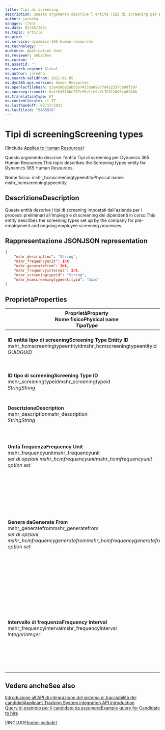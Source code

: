 ```yaml
---
title: Tipi di screening
description: Questo argomento descrive l'entità Tipi di screening per Dynamics 365 Human Resources.
author: jaredha
manager: tfehr
ms.date: 02/05/2021
ms.topic: article
ms.prod: ''
ms.service: dynamics-365-human-resources
ms.technology: ''
audience: Application User
ms.reviewer: anbichse
ms.custom: ''
ms.assetid: ''
ms.search.region: Global
ms.author: jaredha
ms.search.validFrom: 2021-02-05
ms.dyn365.ops.version: Human Resources
ms.openlocfilehash: d3a45d802ab6b574338a09e77d432357cb9df507
ms.sourcegitcommit: 6affb3316be757c99e1fe9c7c7b312b93c483408
ms.translationtype: HT
ms.contentlocale: it-IT
ms.lasthandoff: 02/17/2021
ms.locfileid: "5465920"
---
```

# <a name="screening-types"></a><span data-ttu-id="e7e60-103">Tipi di screening</span><span class="sxs-lookup"><span data-stu-id="e7e60-103">Screening types</span></span>

[!include [Applies to Human Resources](../includes/applies-to-hr.md)]

<span data-ttu-id="e7e60-104">Questo argomento descrive l'entità Tipi di screening per Dynamics 365 Human Resources.</span><span class="sxs-lookup"><span data-stu-id="e7e60-104">This topic describes the Screening types entity for Dynamics 365 Human Resources.</span></span>

<span data-ttu-id="e7e60-105">Nome fisico: mshr_hcmscreeningtypeentity</span><span class="sxs-lookup"><span data-stu-id="e7e60-105">Physical name: mshr_hcmscreeningtypeentity</span></span>

## <a name="description"></a><span data-ttu-id="e7e60-106">Descrizione</span><span class="sxs-lookup"><span data-stu-id="e7e60-106">Description</span></span>

<span data-ttu-id="e7e60-107">Questa entità descrive i tipi di screening impostati dall'azienda per i processi preliminari all'impiego e di screening dei dipendenti in corso.</span><span class="sxs-lookup"><span data-stu-id="e7e60-107">This entity describes the screening types set up by the company for pre-employment and ongoing employee screening processes.</span></span>

## <a name="json-representation"></a><span data-ttu-id="e7e60-108">Rappresentazione JSON</span><span class="sxs-lookup"><span data-stu-id="e7e60-108">JSON representation</span></span>

```json
{
    "mshr_description": "String",
    "mshr_frequencyunit": Int,
    "mshr_generatefrom": Int,
    "mshr_frequencyinterval": Int,
    "mshr_screeningtypeid": "String",
    "mshr_hcmscreeningtypeentityid": "Guid"
}
```

## <a name="properties"></a><span data-ttu-id="e7e60-109">Proprietà</span><span class="sxs-lookup"><span data-stu-id="e7e60-109">Properties</span></span>

| <span data-ttu-id="e7e60-110">Proprietà</span><span class="sxs-lookup"><span data-stu-id="e7e60-110">Property</span></span><br><span data-ttu-id="e7e60-111">**Nome fisico**</span><span class="sxs-lookup"><span data-stu-id="e7e60-111">**Physical name**</span></span><br><span data-ttu-id="e7e60-112">**_Tipo_**</span><span class="sxs-lookup"><span data-stu-id="e7e60-112">**_Type_**</span></span> | <span data-ttu-id="e7e60-113">Utilizza</span><span class="sxs-lookup"><span data-stu-id="e7e60-113">Use</span></span> | <span data-ttu-id="e7e60-114">Descrizione</span><span class="sxs-lookup"><span data-stu-id="e7e60-114">Description</span></span> |
| --- | --- | --- |
| <span data-ttu-id="e7e60-115">**ID entità tipo di screening**</span><span class="sxs-lookup"><span data-stu-id="e7e60-115">**Screening Type Entity ID**</span></span><br><span data-ttu-id="e7e60-116">mshr_hcmscreeningtypeentityid</span><span class="sxs-lookup"><span data-stu-id="e7e60-116">mshr_hcmscreeningtypeentityid</span></span><br><span data-ttu-id="e7e60-117">*GUID*</span><span class="sxs-lookup"><span data-stu-id="e7e60-117">*GUID*</span></span> | <span data-ttu-id="e7e60-118">Sola lettura</span><span class="sxs-lookup"><span data-stu-id="e7e60-118">Read-only</span></span><br><span data-ttu-id="e7e60-119">Richiesto</span><span class="sxs-lookup"><span data-stu-id="e7e60-119">Required</span></span><br><span data-ttu-id="e7e60-120">Generato dal sistema</span><span class="sxs-lookup"><span data-stu-id="e7e60-120">System-generated</span></span> | <span data-ttu-id="e7e60-121">Identificatore primario univoco per il record del tipo di screening.</span><span class="sxs-lookup"><span data-stu-id="e7e60-121">Unique primary identifier for the screening type record.</span></span> |
| <span data-ttu-id="e7e60-122">**ID tipo di screening**</span><span class="sxs-lookup"><span data-stu-id="e7e60-122">**Screening Type ID**</span></span><br><span data-ttu-id="e7e60-123">mshr_screeningtypeid</span><span class="sxs-lookup"><span data-stu-id="e7e60-123">mshr_screeningtypeid</span></span><br><span data-ttu-id="e7e60-124">*String*</span><span class="sxs-lookup"><span data-stu-id="e7e60-124">*String*</span></span> | <span data-ttu-id="e7e60-125">Lettura/scrittura</span><span class="sxs-lookup"><span data-stu-id="e7e60-125">Read/write</span></span><br><span data-ttu-id="e7e60-126">Richiesto</span><span class="sxs-lookup"><span data-stu-id="e7e60-126">Required</span></span> | <span data-ttu-id="e7e60-127">Identificatore univoco definito dall'utente per il tipo di screening.</span><span class="sxs-lookup"><span data-stu-id="e7e60-127">User-defined unique identifier for the screening type.</span></span> |
| <span data-ttu-id="e7e60-128">**Descrizione**</span><span class="sxs-lookup"><span data-stu-id="e7e60-128">**Description**</span></span><br><span data-ttu-id="e7e60-129">mshr_description</span><span class="sxs-lookup"><span data-stu-id="e7e60-129">mshr_description</span></span><br><span data-ttu-id="e7e60-130">*String*</span><span class="sxs-lookup"><span data-stu-id="e7e60-130">*String*</span></span> | <span data-ttu-id="e7e60-131">Lettura/scrittura</span><span class="sxs-lookup"><span data-stu-id="e7e60-131">Read/write</span></span><br><span data-ttu-id="e7e60-132">Richiesto</span><span class="sxs-lookup"><span data-stu-id="e7e60-132">Required</span></span> | <span data-ttu-id="e7e60-133">Descrizione del tipo di screening.</span><span class="sxs-lookup"><span data-stu-id="e7e60-133">The description of the screening type.</span></span> |
| <span data-ttu-id="e7e60-134">**Unità frequenza**</span><span class="sxs-lookup"><span data-stu-id="e7e60-134">**Frequency Unit**</span></span><br><span data-ttu-id="e7e60-135">mshr_frequencyunit</span><span class="sxs-lookup"><span data-stu-id="e7e60-135">mshr_frequencyunit</span></span><br><span data-ttu-id="e7e60-136">*set di opzioni mshr_hcmfrequencyunit*</span><span class="sxs-lookup"><span data-stu-id="e7e60-136">*mshr_hcmfrequencyunit option set*</span></span> | <span data-ttu-id="e7e60-137">Lettura/scrittura</span><span class="sxs-lookup"><span data-stu-id="e7e60-137">Read/write</span></span><br><span data-ttu-id="e7e60-138">Richiesto</span><span class="sxs-lookup"><span data-stu-id="e7e60-138">Required</span></span> | <span data-ttu-id="e7e60-139">Descrive la frequenza con cui lo screening deve essere completato per la persona assegnata.</span><span class="sxs-lookup"><span data-stu-id="e7e60-139">Describes the frequency with which the screening must be completed for the assigned person.</span></span> |
| <span data-ttu-id="e7e60-140">**Genera da**</span><span class="sxs-lookup"><span data-stu-id="e7e60-140">**Generate From**</span></span><br><span data-ttu-id="e7e60-141">mshr_generatefrom</span><span class="sxs-lookup"><span data-stu-id="e7e60-141">mshr_generatefrom</span></span><br><span data-ttu-id="e7e60-142">*set di opzioni mshr_hcmfrequencygeneratefrom*</span><span class="sxs-lookup"><span data-stu-id="e7e60-142">*mshr_hcmfrequencygeneratefrom option set*</span></span> | <span data-ttu-id="e7e60-143">Lettura/scrittura</span><span class="sxs-lookup"><span data-stu-id="e7e60-143">Read-write</span></span><br><span data-ttu-id="e7e60-144">Richiesto</span><span class="sxs-lookup"><span data-stu-id="e7e60-144">Required</span></span> | <span data-ttu-id="e7e60-145">Se il valore Frequenza è un valore diverso da "Solo una volta", il valore GenerateFrom determina la data a partire dalla quale calcolare il successivo evento di screening.</span><span class="sxs-lookup"><span data-stu-id="e7e60-145">If the Frequency value is any value other than “One-time only”, the GenerateFrom value determines the date from which to calculate the next screening event.</span></span> |
| <span data-ttu-id="e7e60-146">**Intervallo di frequenza**</span><span class="sxs-lookup"><span data-stu-id="e7e60-146">**Frequency Interval**</span></span><br><span data-ttu-id="e7e60-147">mshr_frequencyinterval</span><span class="sxs-lookup"><span data-stu-id="e7e60-147">mshr_frequencyinterval</span></span><br><span data-ttu-id="e7e60-148">*Integer*</span><span class="sxs-lookup"><span data-stu-id="e7e60-148">*Integer*</span></span> | <span data-ttu-id="e7e60-149">Lettura/scrittura</span><span class="sxs-lookup"><span data-stu-id="e7e60-149">Read-write</span></span><br><span data-ttu-id="e7e60-150">Richiesto</span><span class="sxs-lookup"><span data-stu-id="e7e60-150">Required</span></span> | <span data-ttu-id="e7e60-151">Se il valore Frequenza è un valore diverso da "Solo una volta", è necessario definire un intervallo per le unità di tempo tra ogni evento di screening.</span><span class="sxs-lookup"><span data-stu-id="e7e60-151">If the Frequency value is any value other than “One-time only”, you must define an interval for the units of time between each screening event.</span></span> |

## <a name="see-also"></a><span data-ttu-id="e7e60-152">Vedere anche</span><span class="sxs-lookup"><span data-stu-id="e7e60-152">See also</span></span>

[<span data-ttu-id="e7e60-153">Introduzione all'API di integrazione del sistema di tracciabilità dei candidati</span><span class="sxs-lookup"><span data-stu-id="e7e60-153">Applicant Tracking System integration API introduction</span></span>](hr-admin-integration-ats-api-introduction.md)<br>
[<span data-ttu-id="e7e60-154">Query di esempio per il candidato da assumere</span><span class="sxs-lookup"><span data-stu-id="e7e60-154">Example query for Candidate to hire</span></span>](hr-admin-integration-ats-api-candidate-to-hire-example-query.md)


[!INCLUDE[footer-include](../includes/footer-banner.md)]
